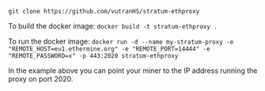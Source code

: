 `git clone https://github.com/vutranHS/stratum-ethproxy`

To build the docker image: `docker build -t stratum-ethproxy .`

To run the docker image: `docker run -d --name my-stratum-proxy -e "REMOTE_HOST=eu1.ethermine.org" -e "REMOTE_PORT=14444" -e "REMOTE_PASSWORD=x" -p 443:2020 stratum-ethproxy`

In the example above you can point your miner to the IP address running the proxy on port 2020.
